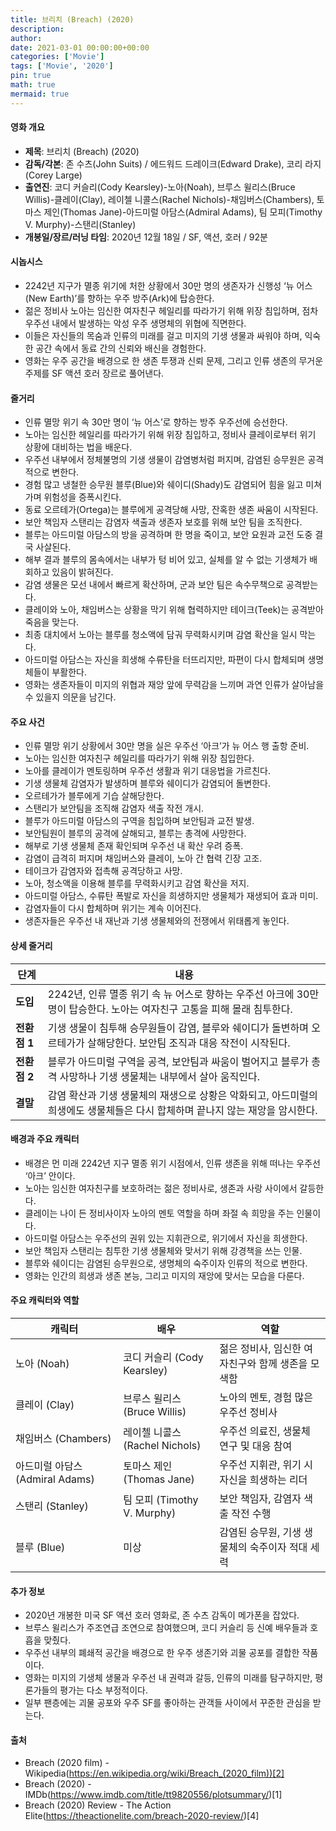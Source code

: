 ```yaml
---
title: 브리치 (Breach) (2020)
description: 
author: 
date: 2021-03-01 00:00:00+00:00
categories: ['Movie']
tags: ['Movie', '2020']
pin: true
math: true
mermaid: true
---
```

#### 영화 개요

- **제목**: 브리치 (Breach) (2020)  
- **감독/각본**: 존 수츠(John Suits) / 에드워드 드레이크(Edward Drake), 코리 라지(Corey Large)  
- **출연진**: 코디 커슬리(Cody Kearsley)-노아(Noah), 브루스 윌리스(Bruce Willis)-클레이(Clay), 레이첼 니콜스(Rachel Nichols)-채임버스(Chambers), 토마스 제인(Thomas Jane)-아드미럴 아담스(Admiral Adams), 팀 모피(Timothy V. Murphy)-스탠리(Stanley)  
- **개봉일/장르/러닝 타임**: 2020년 12월 18일 / SF, 액션, 호러 / 92분  

#### 시놉시스

- 2242년 지구가 멸종 위기에 처한 상황에서 30만 명의 생존자가 신행성 ‘뉴 어스(New Earth)’를 향하는 우주 방주(Ark)에 탑승한다.  
- 젊은 정비사 노아는 임신한 여자친구 헤일리를 따라가기 위해 위장 침입하며, 점차 우주선 내에서 발생하는 악성 우주 생명체의 위협에 직면한다.  
- 이들은 자신들의 목숨과 인류의 미래를 걸고 미지의 기생 생물과 싸워야 하며, 익숙한 공간 속에서 동료 간의 신뢰와 배신을 경험한다.  
- 영화는 우주 공간을 배경으로 한 생존 투쟁과 신뢰 문제, 그리고 인류 생존의 무거운 주제를 SF 액션 호러 장르로 풀어낸다.  

#### 줄거리

- 인류 멸망 위기 속 30만 명이 ‘뉴 어스’로 향하는 방주 우주선에 승선한다.  
- 노아는 임신한 헤일리를 따라가기 위해 위장 침입하고, 정비사 클레이로부터 위기 상황에 대비하는 법을 배운다.  
- 우주선 내부에서 정체불명의 기생 생물이 감염병처럼 퍼지며, 감염된 승무원은 공격적으로 변한다.  
- 경험 많고 냉철한 승무원 블루(Blue)와 쉐이디(Shady)도 감염되어 힘을 잃고 미쳐 가며 위험성을 증폭시킨다.  
- 동료 오르테가(Ortega)는 블루에게 공격당해 사망, 잔혹한 생존 싸움이 시작된다.  
- 보안 책임자 스탠리는 감염자 색출과 생존자 보호를 위해 보안 팀을 조직한다.  
- 블루는 아드미럴 아담스의 방을 공격하며 한 명을 죽이고, 보안 요원과 교전 도중 결국 사살된다.  
- 해부 결과 블루의 몸속에서는 내부가 텅 비어 있고, 실체를 알 수 없는 기생체가 배회하고 있음이 밝혀진다.  
- 감염 생물은 모선 내에서 빠르게 확산하며, 군과 보안 팀은 속수무책으로 공격받는다.  
- 클레이와 노아, 채임버스는 상황을 막기 위해 협력하지만 테이크(Teek)는 공격받아 죽음을 맞는다.  
- 최종 대치에서 노아는 블루를 청소액에 담궈 무력화시키며 감염 확산을 일시 막는다.  
- 아드미럴 아담스는 자신을 희생해 수류탄을 터뜨리지만, 파편이 다시 합체되며 생명체들이 부활한다.  
- 영화는 생존자들이 미지의 위협과 재앙 앞에 무력감을 느끼며 과연 인류가 살아남을 수 있을지 의문을 남긴다.  

#### 주요 사건

- 인류 멸망 위기 상황에서 30만 명을 실은 우주선 ‘아크’가 뉴 어스 행 출항 준비.  
- 노아는 임신한 여자친구 헤일리를 따라가기 위해 위장 침입한다.  
- 노아를 클레이가 멘토링하며 우주선 생활과 위기 대응법을 가르친다.  
- 기생 생물체 감염자가 발생하며 블루와 쉐이디가 감염되어 돌변한다.  
- 오르테가가 블루에게 기습 살해당한다.  
- 스탠리가 보안팀을 조직해 감염자 색출 작전 개시.  
- 블루가 아드미럴 아담스의 구역을 침입하며 보안팀과 교전 발생.  
- 보안팀원이 블루의 공격에 살해되고, 블루는 총격에 사망한다.  
- 해부로 기생 생물체 존재 확인되며 우주선 내 확산 우려 증폭.  
- 감염이 급격히 퍼지며 채임버스와 클레이, 노아 간 협력 긴장 고조.  
- 테이크가 감염자와 접촉해 공격당하고 사망.  
- 노아, 청소액을 이용해 블루를 무력화시키고 감염 확산을 저지.  
- 아드미럴 아담스, 수류탄 폭발로 자신을 희생하지만 생물체가 재생되어 효과 미미.  
- 감염자들이 다시 합체하며 위기는 계속 이어진다.  
- 생존자들은 우주선 내 재난과 기생 생물체와의 전쟁에서 위태롭게 놓인다.  

#### 상세 줄거리

| **단계**   | **내용**                                                    |
|------------|-------------------------------------------------------------|
| **도입**   | 2242년, 인류 멸종 위기 속 뉴 어스로 향하는 우주선 아크에 30만 명이 탑승한다. 노아는 여자친구 고통을 피해 몰래 침투한다.   |
| **전환점 1** | 기생 생물이 침투해 승무원들이 감염, 블루와 쉐이디가 돌변하며 오르테가가 살해당한다. 보안팀 조직과 대응 작전이 시작된다.           |
| **전환점 2** | 블루가 아드미럴 구역을 공격, 보안팀과 싸움이 벌어지고 블루가 총격 사망하나 기생 생물체는 내부에서 살아 움직인다.                   |
| **결말**   | 감염 확산과 기생 생물체의 재생으로 상황은 악화되고, 아드미럴의 희생에도 생물체들은 다시 합체하며 끝나지 않는 재앙을 암시한다.               |

#### 배경과 주요 캐릭터

- 배경은 먼 미래 2242년 지구 멸종 위기 시점에서, 인류 생존을 위해 떠나는 우주선 ‘아크’ 안이다.  
- 노아는 임신한 여자친구를 보호하려는 젊은 정비사로, 생존과 사랑 사이에서 갈등한다.  
- 클레이는 나이 든 정비사이자 노아의 멘토 역할을 하며 좌절 속 희망을 주는 인물이다.  
- 아드미럴 아담스는 우주선의 권위 있는 지휘관으로, 위기에서 자신을 희생한다.  
- 보안 책임자 스탠리는 침투한 기생 생물체와 맞서기 위해 강경책을 쓰는 인물.  
- 블루와 쉐이디는 감염된 승무원으로, 생명체의 숙주이자 인류의 적으로 변한다.  
- 영화는 인간의 희생과 생존 본능, 그리고 미지의 재앙에 맞서는 모습을 다룬다.  

#### 주요 캐릭터와 역할

| **캐릭터**      | **배우**           | **역할**                           |
|-----------------|--------------------|----------------------------------|
| 노아 (Noah)        | 코디 커슬리 (Cody Kearsley)  | 젊은 정비사, 임신한 여자친구와 함께 생존을 모색함     |
| 클레이 (Clay)       | 브루스 윌리스 (Bruce Willis)  | 노아의 멘토, 경험 많은 우주선 정비사               |
| 채임버스 (Chambers) | 레이첼 니콜스 (Rachel Nichols) | 우주선 의료진, 생물체 연구 및 대응 참여              |
| 아드미럴 아담스 (Admiral Adams)  | 토마스 제인 (Thomas Jane)      | 우주선 지휘관, 위기 시 자신을 희생하는 리더           |
| 스탠리 (Stanley)    | 팀 모피 (Timothy V. Murphy)    | 보안 책임자, 감염자 색출 작전 수행                   |
| 블루 (Blue)         | 미상                    | 감염된 승무원, 기생 생물체의 숙주이자 적대 세력         |

#### 추가 정보

- 2020년 개봉한 미국 SF 액션 호러 영화로, 존 수츠 감독이 메가폰을 잡았다.  
- 브루스 윌리스가 주조연급 조연으로 참여했으며, 코디 커슬리 등 신예 배우들과 호흡을 맞췄다.  
- 우주선 내부의 폐쇄적 공간을 배경으로 한 우주 생존기와 괴물 공포를 결합한 작품이다.  
- 영화는 미지의 기생체 생물과 우주선 내 권력과 갈등, 인류의 미래를 탐구하지만, 평론가들의 평가는 다소 부정적이다.  
- 일부 팬층에는 괴물 공포와 우주 SF를 좋아하는 관객들 사이에서 꾸준한 관심을 받는다.  

#### 출처

- Breach (2020 film) - Wikipedia(https://en.wikipedia.org/wiki/Breach_(2020_film))[2]  
- Breach (2020) - IMDb(https://www.imdb.com/title/tt9820556/plotsummary/)[1]  
- Breach (2020) Review - The Action Elite(https://theactionelite.com/breach-2020-review/)[4]
